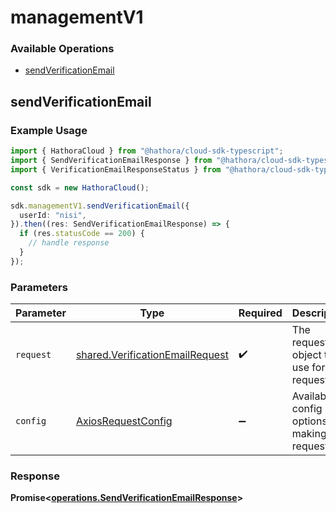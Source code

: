 # managementV1

### Available Operations

* [sendVerificationEmail](#sendverificationemail)

## sendVerificationEmail

### Example Usage

```typescript
import { HathoraCloud } from "@hathora/cloud-sdk-typescript";
import { SendVerificationEmailResponse } from "@hathora/cloud-sdk-typescript/dist/sdk/models/operations";
import { VerificationEmailResponseStatus } from "@hathora/cloud-sdk-typescript/dist/sdk/models/shared";

const sdk = new HathoraCloud();

sdk.managementV1.sendVerificationEmail({
  userId: "nisi",
}).then((res: SendVerificationEmailResponse) => {
  if (res.statusCode == 200) {
    // handle response
  }
});
```

### Parameters

| Parameter                                                                          | Type                                                                               | Required                                                                           | Description                                                                        |
| ---------------------------------------------------------------------------------- | ---------------------------------------------------------------------------------- | ---------------------------------------------------------------------------------- | ---------------------------------------------------------------------------------- |
| `request`                                                                          | [shared.VerificationEmailRequest](../../models/shared/verificationemailrequest.md) | :heavy_check_mark:                                                                 | The request object to use for the request.                                         |
| `config`                                                                           | [AxiosRequestConfig](https://axios-http.com/docs/req_config)                       | :heavy_minus_sign:                                                                 | Available config options for making requests.                                      |


### Response

**Promise<[operations.SendVerificationEmailResponse](../../models/operations/sendverificationemailresponse.md)>**

